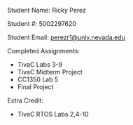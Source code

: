 Student Name: Ricky Perez

Student #: 5002297620

Student Email: perezr1@unlv.nevada.edu

Completed Assignments:
- TivaC Labs 3-9
- TivaC Midterm Project
- CC1350 Lab 5
- Final Project

Extra Credit:
- TivaC RTOS Labs 2,4-10
